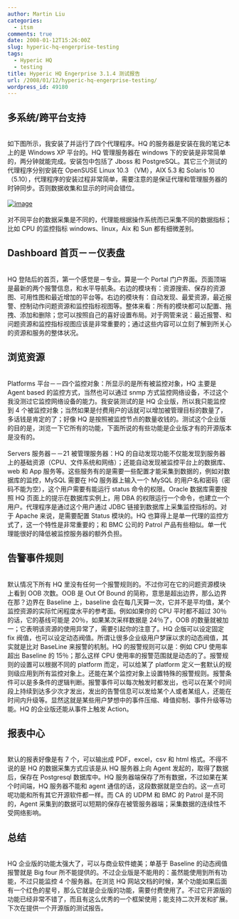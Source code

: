 ```yaml
---
author: Martin Liu
categories:
  - itsm
comments: true
date: 2008-01-12T15:26:00Z
slug: hyperic-hq-engerprise-testing
tags:
  - Hyperic HQ
  - testing
title: Hyperic HQ Engerprise 3.1.4 测试报告
url: /2008/01/12/hyperic-hq-engerprise-testing/
wordpress_id: 49180
---
```


## 多系统/跨平台支持

<br />如下图所示，我安装了并运行了四个代理程序。HQ 的服务器是安装在我的笔记本上的是 Windows XP 平台的。HQ 管理服务器在 windows 下的安装是非常简单的，两分钟就能完成。安装包中包括了 Jboss 和 PostgreSQL。其它三个测试的代理程序分别安装在 OpenSUSE Linux 10.3 （VM），AIX 5.3 和 Solaris 10 （5.10），代理程序的安装过程非常简单，需要注意的是保证代理和管理服务器的时钟同步。否则数据收集和显示的时间会错位。<br /><br />[![image](http://lh6.google.com/liuzh66/R4jdaICli_I/AAAAAAAAAXw/60GWpjl3PMA/image6.png)](http://lh6.google.com/liuzh66/R4jdaICli_I/AAAAAAAAAXw/60GWpjl3PMA/image6.png)<br /><br />对不同平台的数据采集是不同的，代理能根据操作系统而已采集不同的数据指标；比如 CPU 的监控指标 windows、linux，Aix 和 Sun 都有细微差别。<br />

## Dashboard 首页－－仪表盘

<br />HQ 登陆后的首页，第一个感觉是－专业。算是一个 Portal 门户界面。页面顶端是最新的两个报警信息，和水平导航条。右边的模块有：资源搜索、保存的资源图、可用性图和最近增加的平台等。右边的模块有：自动发现、最爱资源，最近报警、控制动作问题资源和监控指标视图等。整体来看：所有的模块都可以配置、拖拽、添加和删除；您可以按照自己的喜好设置布局。对于网管来说：最近报警、和问题资源和监控指标视图应该是非常重要的；通过这些内容可以立刻了解到所关心的资源和服务的整体状况。<br />

## 浏览资源

<br />Platforms 平台－－四个监控对象：所显示的是所有被监控对象，HQ 主要是 Agent based 的监控方式，当然也可以通过 snmp 方式监控网络设备，不过这个我没测过它监控网络设备的能力。我安装测试的是 HQ 企业版，所以我只能监控到 4 个被监控对象；当然如果是付费用户的话就可以增加被管理目标的数量了，多话钱是肯定的了；好像 HQ 是按照被监控节点的数量收钱的。测试这个企业版的目的是，浏览一下它所有的功能，下面所说的有些功能是企业版才有的开源版本是没有的。<br /><br />Servers 服务器－－21 被管理服务器：HQ 的自动发现功能不仅能发现到服务器上的基础资源（CPU、文件系统和网络）；还能自动发现被监控平台上的数据库、web 和 App 服务等。这些服务有的是需要一些配置才能采集到数据的，例如对数据库的监控，MySQL 需要在 HQ 服务器上输入一个 MySQL 的用户名和密码（密码不能为空），这个用户需要有能运行 status 命令的权限。Oracle 数据库需要按照 HQ 页面上的提示在数据库实例上，用 DBA 的权限运行一个命令，也建立一个用户。代理程序是通过这个用户通过 JDBC 链接到数据库上采集监控指标的。对于 Apache 来说，是需要配置 Status 模块的。HQ 也算得上是单一代理的监控方式了，这一个特性是非常重要的；和 BMC 公司的 Patrol 产品有些相似。单一代理能很好的降低被监控服务器的额外负担。<br />

## 告警事件规则

<br />默认情况下所有 HQ 里没有任何一个报警规则的。不过你可在它的问题资源模块上看到 OOB 次数。OOB 是 Out Of Bound 的简称，意思是超出边界，那么边界在那？边界在 Baseline 上，baseline 会在每几天算一次，它并不是平均值，某个监控资源的实际忙闲程度水平的参考面。例如如果你的 CPU 平时都不超过 30％的话，它的基线可能是 20％，如果某次采样数据是 24％了，OOB 的数量就被加一；它表明该资源的使用异常了，需要引起你的注意了。HQ 企版可以设定固定 fix 阀值，也可以设定动态阀值。所谓让很多企业级用户梦寐以求的动态阀值，其实就是比对 BaseLine 来报警的机制。HQ 的报警规则可以是：例如 CPU 使用率超出 Baseline 的 15％；那么这样 CPU 使用率的报警范围就是动态的了。报警规则的设置可以根据不同的 platform 而定，可以给某了 platform 定义一套默认的规则级应用到所有监控对象上。还能在某个监控对象上设置特殊的报警规则。报警条件可以是多条件的逻辑判断。报警事件可以每次触发时都发出，也可以在某个时间段上持续到达多少次才发出，发出的告警信息可以发给某个人或者某组人，还能在时间内升级等。显然这就是某些用户梦想中的事件压缩、峰值抑制、事件升级等功能。HQ 的企业版还能从事件上触发 Action。<br />

## 报表中心

<br />默认的报表好像是有 7 个，可以输出成 PDF，excel，csv 和 html 格式。不得不说的是 HQ 的数据采集方式应该是从 HQ 服务器上向 Agent 发起的，取得了数据后，保存在 Postgresql 数据库中。HQ 服务器端保存了所有数据，不过如果在某个时间端，HQ 服务器不能和 agent 通信的话，这段数据就是空白的。这一点可呢功能和所有其它开源软件都一样。而 CA 的 UDPM 和 BMC 的 Patrol 是不同的，Agent 采集到的数据可以短期的保存在被管服务器端；采集数据的连续性不受网络影响。<br />

## 总结

<br />HQ 企业版的功能太强大了，可以与商业软件媲美；单基于 Baseline 的动态阀值报警就是 Big four 所不能提供的。不过企业版是不能用的：虽然能使用到所有功能，不过只能监控 4 个服务器。在浏览 HQ 网站文档的时候，某个功能如果后面有一个红色的星号，那么它就是企业版的功能，需要付费使用了。不过它开源版的功能已经非常不错了，而且有这么优秀的一个框架使用；能支持二次开发和扩展。下次在提供一个开源版的测试报告。

